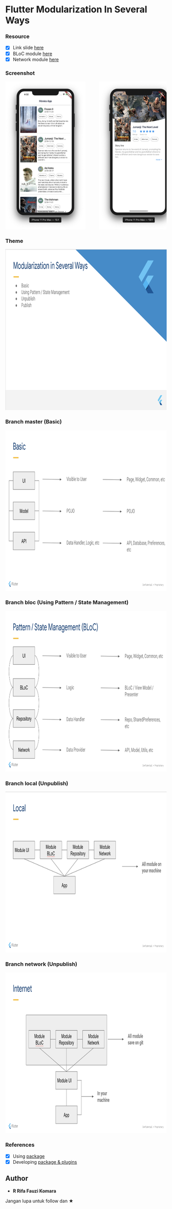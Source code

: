 # Flutter Modularization In Several Ways

### Resource

* [x] Link slide <a href="https://docs.google.com/presentation/d/1Sngu8iRVzfYG5IETJq7kWVOidOrNQYcPE8VbgEZAa5E/edit?usp=sharing">here</a>
* [x] BLoC module <a href="https://github.com/rrifafauzikomara/bloc_module">here</a>
* [x] Network module <a href="https://github.com/rrifafauzikomara/network_module">here</a>

### Screenshot

<pre>
<img src="image/image1.png" width="250" height="460">     <img src="image/image2.png" width="250" height="460">
</pre>

### Theme

<pre>
<img src="image/materi1.png" width="850" height="500">
</pre>

### Branch master (Basic)

<pre>
<img src="image/materi2.png" width="850" height="500">
</pre>

### Branch bloc (Using Pattern / State Management)

<pre>
<img src="image/materi3.png" width="850" height="500">
</pre>

### Branch local (Unpublish)

<pre>
<img src="image/materi4.png" width="850" height="500">
</pre>

### Branch network (Unpublish)

<pre>
<img src="image/materi5.png" width="850" height="500">
</pre>

### References

* [x] Using <a href="https://flutter.dev/docs/development/packages-and-plugins/using-packages">package</a>
* [x] Developing <a href="https://flutter.dev/docs/development/packages-and-plugins/developing-packages">package & plugins</a>

## Author

* **R Rifa Fauzi Komara**

Jangan lupa untuk follow dan ★
